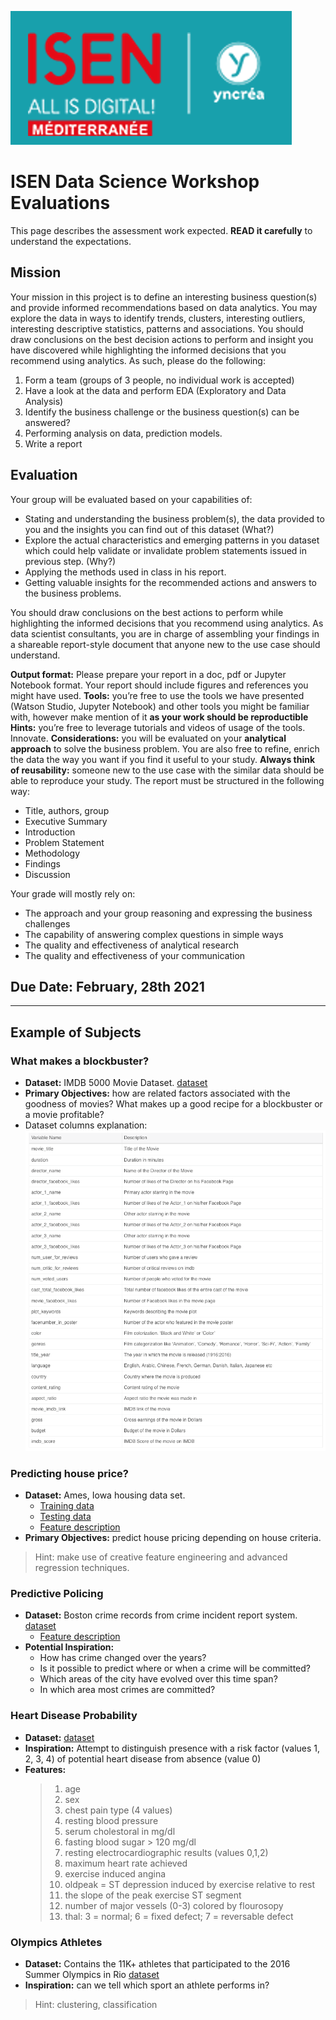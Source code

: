 ![](assets/markdown-img-paste-20210201235347190.png)

# ISEN Data Science Workshop Evaluations

This page describes the assessment work expected. **READ it carefully** to understand the expectations.

## Mission
Your mission in this project is to define an interesting business question(s) and provide informed recommendations based on data analytics. You may explore the data in ways to identify trends, clusters, interesting outliers, interesting descriptive statistics, patterns and associations. You should draw conclusions on the best decision actions to perform and insight you have discovered while highlighting the informed decisions that you recommend using analytics. As such, please do the following:
1.	Form a team (groups of 3 people, no individual work is accepted)
2.	Have a look at the data and perform EDA (Exploratory and Data Analysis)
3.	Identify the business challenge or the business question(s) can be answered?
4.	Performing analysis on data, prediction models.
5.	Write a report

## Evaluation
Your group will be evaluated based on your capabilities of:
+ Stating and understanding the business problem(s), the data provided to you and the insights you can find out of this dataset (What?)
+ Explore the actual characteristics and emerging patterns in you dataset which could help validate or invalidate problem statements issued in previous step.  (Why?)
+ Applying the methods used in class in his report.
+	Getting valuable insights for the recommended actions and answers to the business problems.

You should draw conclusions on the best actions to perform while highlighting the informed decisions that you recommend using analytics. As data scientist consultants, you are in charge of assembling your findings in a shareable report-style document that anyone new to the use case should understand.

**Output format:** Please prepare your report in a doc, pdf or Jupyter Notebook format. Your report should include figures and references you might have used.
**Tools:** you’re free to use the tools we have presented (Watson Studio, Jupyter Notebook) and other tools you might be familiar with, however make mention of it **as your work should be reproductible**
**Hints:** you’re free to leverage tutorials and videos of usage of the tools. Innovate.
**Considerations:** you will be evaluated on your **analytical approach** to solve the business problem. You are also free to refine, enrich the data the way you want if you find it useful to your study.
**Always think of reusability:** someone new to the use case with the similar data should be able to reproduce your study.
The report must be structured in the following way:
+	Title, authors, group
+	Executive Summary
+	Introduction
+	Problem Statement
+	Methodology
+	Findings
+	Discussion

Your grade will mostly rely on:
+	The approach and your group reasoning and expressing the business challenges
+	The capability of answering complex questions in simple ways
+	The quality and effectiveness of analytical research
+	The quality and effectiveness of your communication

## Due Date: February, 28th 2021

---

## Example of Subjects

### What makes a blockbuster?
+ **Dataset:** IMDB 5000 Movie Dataset. [dataset](Datasets/movie_metadata.csv)
+ **Primary Objectives:** how are related factors associated with the goodness of movies? What makes up a good recipe for a blockbuster or a movie profitable?
+ Dataset columns explanation:
![](assets/markdown-img-paste-20190221194150376.png)  

### Predicting house price?
+ **Dataset:** Ames, Iowa housing data set.
  + [Training data](Datasets/house_train.csv)
  + [Testing data](Datasets/house_test.csv)
  + [Feature description](Datasets/house_data_description.txt)
+ **Primary Objectives:** predict house pricing depending on house criteria.

> Hint: make use of creative feature engineering and advanced regression techniques.

### Predictive Policing
+ **Dataset:** Boston crime records from crime incident report system.  [dataset](Datasets/boston-crime-data.zip)
  + [Feature description](Datasets/boston-crime-data-description.txt)
+ **Potential Inspiration:**
  + How has crime changed over the years?
  + Is it possible to predict where or when a crime will be committed?
  + Which areas of the city have evolved over this time span?
  + In which area most crimes are committed?

### Heart Disease Probability
+ **Dataset:**  [dataset](Datasets/heart-disease-uci.zip)
+ **Inspiration:** Attempt to distinguish presence with a risk factor (values 1, 2, 3, 4) of potential heart disease from absence (value 0)
+ **Features:**
    > 1. age
    > 2. sex
    > 3. chest pain type (4 values)
    > 4. resting blood pressure
    > 5. serum cholestoral in mg/dl
    > 6. fasting blood sugar > 120 mg/dl
    > 7. resting electrocardiographic results (values 0,1,2)
    > 8. maximum heart rate achieved
    > 9. exercise induced angina
    > 10. oldpeak = ST depression induced by exercise relative to rest
    > 11. the slope of the peak exercise ST segment
    > 12. number of major vessels (0-3) colored by flourosopy
    > 13. thal: 3 = normal; 6 = fixed defect; 7 = reversable defect

### Olympics Athletes
+ **Dataset:** Contains the 11K+ athletes that participated to the 2016 Summer Olympics in Rio  [dataset](Datasets/athletes.csv)
+ **Inspiration:** can we tell which sport an athlete performs in?

> Hint: clustering, classification
